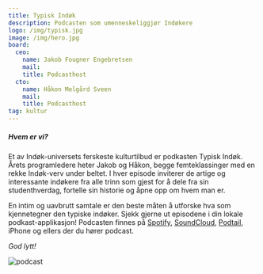 ```yaml
---
title: Typisk Indøk
description: Podcasten som umenneskeliggjør Indøkere
logo: /img/typisk.jpg
image: /img/hero.jpg
board:
  ceo:
    name: Jakob Fougner Engebretsen
    mail:
    title: Podcasthost
  cto:
    name: Håkon Melgård Sveen
    mail:
    title: Podcasthost
tag: kultur
---
```


##### Hvem er vi?

Et av Indøk-universets ferskeste kulturtilbud er podkasten Typisk Indøk. Årets programledere heter Jakob og Håkon, begge femteklassinger med en rekke Indøk-verv under beltet. I hver episode inviterer de artige og interessante indøkere fra alle trinn som gjest for å dele fra sin studenthverdag, fortelle sin historie og åpne opp om hvem man er.

En intim og uavbrutt samtale er den beste måten å utforske hva som kjennetegner den typiske indøker. Sjekk gjerne ut episodene i din lokale podkast-applikasjon! Podcasten finnes på [Spotify](https://open.spotify.com/show/5DnCQg2jZtaVB9UK3D5OaF?si=EZ70wELySM-HoYSkCgi5Sg), [SoundCloud](https://soundcloud.com/user-624845611), [Podtail](https://podtail.com/en/podcast/typisk-indok-med-line-liset/), iPhone og ellers der du hører podcast.

_God lytt!_

![podcast](/img/typisk.jpg)
